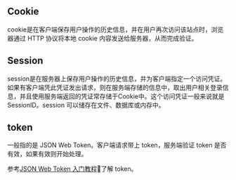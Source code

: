 ## Cookie

cookie是在客户端保存用户操作的历史信息，并在用户再次访问该站点时，浏览器通过 HTTP 协议将本地 cookie 内容发送给服务器，从而完成验证。

## Session

session是在服务器上保存用户操作的历史信息，并为客户端指定一个访问凭证。如果有客户端凭此凭证发出请求，则在服务端存储的信息中，取出用户相关登录信息，并且使用服务端返回的凭证常存储于Cookie中。这个访问凭证一般来说就是SessionID。session 可以储存在文件、数据库或内存中。

## token

一般指的是 JSON Web Token。客户端请求带上 token，服务端验证 token 是否有效，如果有效则开始处理。

参考[JSON Web Token 入门教程](http://www.ruanyifeng.com/blog/2018/07/json_web_token-tutorial.html)了解 token。